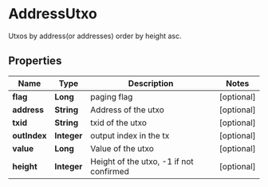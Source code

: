 

# AddressUtxo

Utxos by address(or addresses) order by height asc.
## Properties

Name | Type | Description | Notes
------------ | ------------- | ------------- | -------------
**flag** | **Long** | paging flag |  [optional]
**address** | **String** | Address of the utxo |  [optional]
**txid** | **String** | txid of the utxo |  [optional]
**outIndex** | **Integer** | output index in the tx |  [optional]
**value** | **Long** | Value of the utxo |  [optional]
**height** | **Integer** | Height of the utxo, -1 if not confirmed |  [optional]



